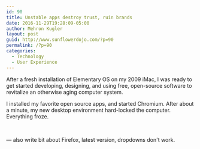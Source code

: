 ```yaml
---
id: 90
title: Unstable apps destroy trust, ruin brands
date: 2016-11-29T19:28:09-05:00
author: Mehron Kugler
layout: post
guid: http://www.sunflowerdojo.com/?p=90
permalink: /?p=90
categories:
  - Technology
  - User Experience
---
```

After a fresh installation of Elementary OS on my 2009 iMac, I was ready to get started developing, designing, and using free, open-source software to revitalize an otherwise aging computer system.

I installed my favorite open source apps, and started Chromium. After about a minute, my new desktop environment hard-locked the computer. Everything froze.

<!--more-->

&nbsp;

&mdash; also write bit about Firefox, latest version, dropdowns don't work.
